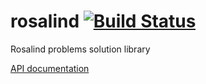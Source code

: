 # rosalind [![Build Status](https://travis-ci.org/antklim/rosalind.svg?branch=master)](https://travis-ci.org/antklim/rosalind)

Rosalind problems solution library

[API documentation](http://antklim.github.io/docs/rosalind/rosalind/index.html)
